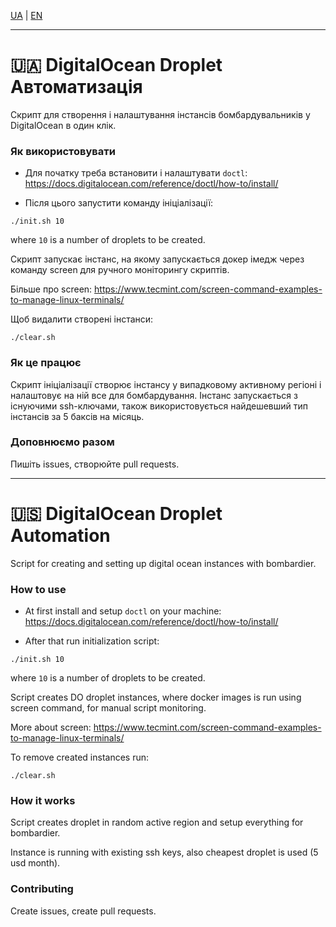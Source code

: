 [UA](automation/digitaocean#-digitalocean-droplet-автоматизація) | [EN](automation/digitaocean#-digitalocean-droplet-automation)

---

# 🇺🇦 DigitalOcean Droplet Автоматизація

Скрипт для створення і налаштування інстансів бомбардувальників у DigitalOcean в один клік.

### Як використовувати

- Для початку треба встановити і налаштувати `doctl`: https://docs.digitalocean.com/reference/doctl/how-to/install/

- Після цього запустити команду ініціалізації:

```shell
./init.sh 10
```

where `10` is a number of droplets to be created.

Скрипт запускає інстанс, на якому запускається докер імедж через команду screen для ручного моніторингу скриптів.

Більше про screen: https://www.tecmint.com/screen-command-examples-to-manage-linux-terminals/

Щоб видалити створені інстанси:

```shell
./clear.sh
```

### Як це працює

Скрипт ініціалізації створює інстансу у випадковому активному регіоні і налаштовує на ній все для бомбардування. Інстанс запускається з існуючими ssh-ключами, також використовується найдешевший тип інстансів за 5 баксів на місяць.

### Доповнюємо разом

Пишіть issues, створюйте pull requests.

---

# 🇺🇸 DigitalOcean Droplet Automation

Script for creating and setting up digital ocean instances with bombardier.

### How to use

- At first install and setup `doctl` on your machine: https://docs.digitalocean.com/reference/doctl/how-to/install/


- After that run initialization script:

```shell
./init.sh 10
```

where `10` is a number of droplets to be created.

Script creates DO droplet instances, where docker images is run using screen command, for manual script monitoring.

More about screen: https://www.tecmint.com/screen-command-examples-to-manage-linux-terminals/

To remove created instances run:

```shell
./clear.sh
```

### How it works

Script creates droplet in random active region and setup everything for bombardier.

Instance is running with existing ssh keys, also cheapest droplet is used (5 usd month).

### Contributing

Create issues, create pull requests.
